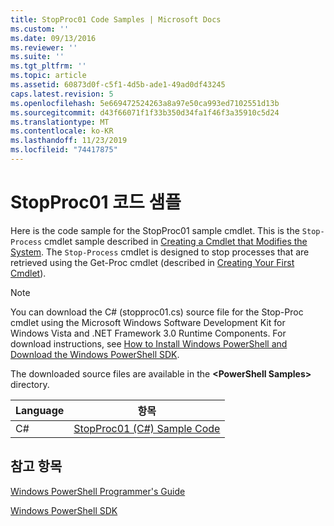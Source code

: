 ```yaml
---
title: StopProc01 Code Samples | Microsoft Docs
ms.custom: ''
ms.date: 09/13/2016
ms.reviewer: ''
ms.suite: ''
ms.tgt_pltfrm: ''
ms.topic: article
ms.assetid: 60873d0f-c5f1-4d5b-ade1-49ad0df43245
caps.latest.revision: 5
ms.openlocfilehash: 5e669472524263a8a97e50ca993ed7102551d13b
ms.sourcegitcommit: d43f66071f1f33b350d34fa1f46f3a35910c5d24
ms.translationtype: MT
ms.contentlocale: ko-KR
ms.lasthandoff: 11/23/2019
ms.locfileid: "74417875"
---
```

# <a name="stopproc01-code-samples"></a>StopProc01 코드 샘플

Here is the code sample for the StopProc01 sample cmdlet. This is the `Stop-Process` cmdlet sample described in [Creating a Cmdlet that Modifies the System](../cmdlet/creating-a-cmdlet-that-modifies-the-system.md). The `Stop-Process` cmdlet is designed to stop processes that are retrieved using the Get-Proc cmdlet (described in [Creating Your First Cmdlet](../cmdlet/creating-a-cmdlet-without-parameters.md)).

> [!NOTE]
> You can download the C# (stopproc01.cs) source file for the Stop-Proc cmdlet using the Microsoft Windows Software Development Kit for Windows Vista and .NET Framework 3.0 Runtime Components. For download instructions, see [How to Install Windows PowerShell and Download the Windows PowerShell SDK](/powershell/scripting/developer/installing-the-windows-powershell-sdk).
>
> The downloaded source files are available in the **\<PowerShell Samples>** directory.

|Language|항목|
|--------------|-----------|
|C#|[StopProc01 (C#) Sample Code](./stopproc01-csharp-sample-code.md)|

## <a name="see-also"></a>참고 항목

[Windows PowerShell Programmer's Guide](./windows-powershell-programmer-s-guide.md)

[Windows PowerShell SDK](../windows-powershell-reference.md)
